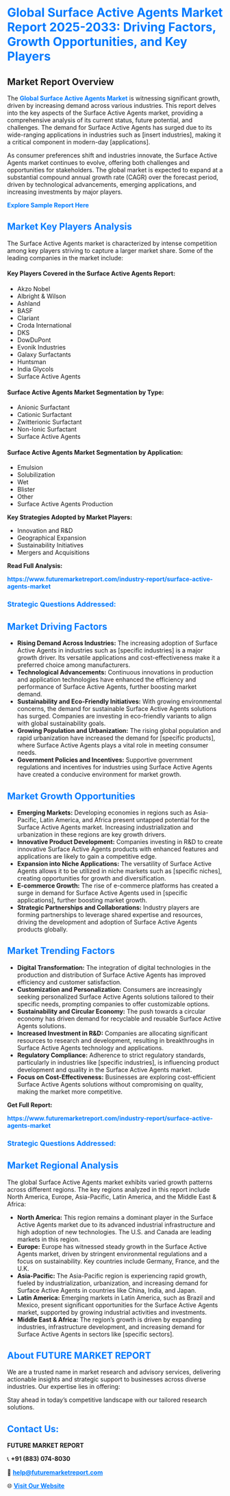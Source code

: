 <h1 style="color: #007BFF;">Global Surface Active Agents Market Report 2025-2033: Driving Factors, Growth Opportunities, and Key Players</h1>

<section id="overview">
<h2>Market Report Overview</h2>
<p>The <a href="https://www.futuremarketreport.com/industry-report/surface-active-agents-market" style="color: #007BFF; text-decoration: none;"><strong>Global Surface Active Agents Market</strong></a> is witnessing significant growth, driven by increasing demand across various industries. This report delves into the key aspects of the Surface Active Agents market, providing a comprehensive analysis of its current status, future potential, and challenges. The demand for Surface Active Agents has surged due to its wide-ranging applications in industries such as [insert industries], making it a critical component in modern-day [applications].</p>
<p>As consumer preferences shift and industries innovate, the Surface Active Agents market continues to evolve, offering both challenges and opportunities for stakeholders. The global market is expected to expand at a substantial compound annual growth rate (CAGR) over the forecast period, driven by technological advancements, emerging applications, and increasing investments by major players.</p>
</section>

<section id="overview">
<p><a href="https://www.futuremarketreport.com/request-sample/reportId=110674" style="color: #007BFF; text-decoration: none;"><strong>Explore Sample Report Here</strong></a></p>
</section>

<section id="key-players">
<h2 style="color: #007BFF;">Market Key Players Analysis</h2>
<p>The Surface Active Agents market is characterized by intense competition among key players striving to capture a larger market share. Some of the leading companies in the market include:</p>
<h4>Key Players Covered in the Surface Active Agents Report:</h4>
<ul><li>Akzo Nobel</li><li>Albright &amp; Wilson</li><li>Ashland</li><li>BASF</li><li>Clariant</li><li>Croda International</li><li>DKS</li><li>DowDuPont</li><li>Evonik Industries</li><li>Galaxy Surfactants</li><li>Huntsman</li><li>India Glycols</li><li>Surface Active Agents</li></ul>
<h4>Surface Active Agents Market Segmentation by Type:</h4>
<ul><li>Anionic Surfactant</li><li>Cationic Surfactant</li><li>Zwitterionic Surfactant</li><li>Non-Ionic Surfactant</li><li>Surface Active Agents</li></ul>

<h4>Surface Active Agents Market Segmentation by Application:</h4>
<ul><li>Emulsion</li><li>Solubilization</li><li>Wet</li><li>Blister</li><li>Other</li><li>Surface Active Agents Production</li></ul>
<p><strong>Key Strategies Adopted by Market Players:</strong></p>
<ul>
<li>Innovation and R&D</li>
<li>Geographical Expansion</li>
<li>Sustainability Initiatives</li>
<li>Mergers and Acquisitions</li>
</ul>
</section>

<section>
<p><strong>Read Full Analysis: </strong></p><a href="https://www.futuremarketreport.com/industry-report/surface-active-agents-market" style="color: #007BFF; text-decoration: none;"><strong>https://www.futuremarketreport.com/industry-report/surface-active-agents-market</strong></a>
<h3 style="color: #007BFF;">Strategic Questions Addressed:</h3>
</section>

<section id="driving-factors">
<h2 style="color: #007BFF;">Market Driving Factors</h2>
<ul>
<li><strong>Rising Demand Across Industries:</strong> The increasing adoption of Surface Active Agents in industries such as [specific industries] is a major growth driver. Its versatile applications and cost-effectiveness make it a preferred choice among manufacturers.</li>
<li><strong>Technological Advancements:</strong> Continuous innovations in production and application technologies have enhanced the efficiency and performance of Surface Active Agents, further boosting market demand.</li>
<li><strong>Sustainability and Eco-Friendly Initiatives:</strong> With growing environmental concerns, the demand for sustainable Surface Active Agents solutions has surged. Companies are investing in eco-friendly variants to align with global sustainability goals.</li>
<li><strong>Growing Population and Urbanization:</strong> The rising global population and rapid urbanization have increased the demand for [specific products], where Surface Active Agents plays a vital role in meeting consumer needs.</li>
<li><strong>Government Policies and Incentives:</strong> Supportive government regulations and incentives for industries using Surface Active Agents have created a conducive environment for market growth.</li>
</ul>
</section>

<section id="growth-opportunities">
<h2 style="color: #007BFF;">Market Growth Opportunities</h2>
<ul>
<li><strong>Emerging Markets:</strong> Developing economies in regions such as Asia-Pacific, Latin America, and Africa present untapped potential for the Surface Active Agents market. Increasing industrialization and urbanization in these regions are key growth drivers.</li>
<li><strong>Innovative Product Development:</strong> Companies investing in R&D to create innovative Surface Active Agents products with enhanced features and applications are likely to gain a competitive edge.</li>
<li><strong>Expansion into Niche Applications:</strong> The versatility of Surface Active Agents allows it to be utilized in niche markets such as [specific niches], creating opportunities for growth and diversification.</li>
<li><strong>E-commerce Growth:</strong> The rise of e-commerce platforms has created a surge in demand for Surface Active Agents used in [specific applications], further boosting market growth.</li>
<li><strong>Strategic Partnerships and Collaborations:</strong> Industry players are forming partnerships to leverage shared expertise and resources, driving the development and adoption of Surface Active Agents products globally.</li>
</ul>
</section>

<section id="trending-factors">
<h2 style="color: #007BFF;">Market Trending Factors</h2>
<ul>
<li><strong>Digital Transformation:</strong> The integration of digital technologies in the production and distribution of Surface Active Agents has improved efficiency and customer satisfaction.</li>
<li><strong>Customization and Personalization:</strong> Consumers are increasingly seeking personalized Surface Active Agents solutions tailored to their specific needs, prompting companies to offer customizable options.</li>
<li><strong>Sustainability and Circular Economy:</strong> The push towards a circular economy has driven demand for recyclable and reusable Surface Active Agents solutions.</li>
<li><strong>Increased Investment in R&D:</strong> Companies are allocating significant resources to research and development, resulting in breakthroughs in Surface Active Agents technology and applications.</li>
<li><strong>Regulatory Compliance:</strong> Adherence to strict regulatory standards, particularly in industries like [specific industries], is influencing product development and quality in the Surface Active Agents market.</li>
<li><strong>Focus on Cost-Effectiveness:</strong> Businesses are exploring cost-efficient Surface Active Agents solutions without compromising on quality, making the market more competitive.</li>
</ul>
</section>

<section>
<p><strong>Get Full Report: </strong></p><a href="https://www.futuremarketreport.com/industry-report/surface-active-agents-market" style="color: #007BFF; text-decoration: none;"><strong>https://www.futuremarketreport.com/industry-report/surface-active-agents-market</strong></a>
<h3 style="color: #007BFF;">Strategic Questions Addressed:</h3>
</section>


<section id="regional-analysis">
<h2 style="color: #007BFF;">Market Regional Analysis</h2>
<p>The global Surface Active Agents market exhibits varied growth patterns across different regions. The key regions analyzed in this report include North America, Europe, Asia-Pacific, Latin America, and the Middle East & Africa:</p>
<ul>
<li><strong>North America:</strong> This region remains a dominant player in the Surface Active Agents market due to its advanced industrial infrastructure and high adoption of new technologies. The U.S. and Canada are leading markets in this region.</li>
<li><strong>Europe:</strong> Europe has witnessed steady growth in the Surface Active Agents market, driven by stringent environmental regulations and a focus on sustainability. Key countries include Germany, France, and the U.K.</li>
<li><strong>Asia-Pacific:</strong> The Asia-Pacific region is experiencing rapid growth, fueled by industrialization, urbanization, and increasing demand for Surface Active Agents in countries like China, India, and Japan.</li>
<li><strong>Latin America:</strong> Emerging markets in Latin America, such as Brazil and Mexico, present significant opportunities for the Surface Active Agents market, supported by growing industrial activities and investments.</li>
<li><strong>Middle East & Africa:</strong> The region’s growth is driven by expanding industries, infrastructure development, and increasing demand for Surface Active Agents in sectors like [specific sectors].</li>
</ul>
</section>

<footer>
<h2 style="color: #007BFF;">About FUTURE MARKET REPORT</h2>
<p>We are a trusted name in market research and advisory services, delivering actionable insights and strategic support to businesses across diverse industries. Our expertise lies in offering:</p>

<p>Stay ahead in today’s competitive landscape with our tailored research solutions.</p>

<h2 style="color: #007BFF;">Contact Us:</h2>
<p><strong>FUTURE MARKET REPORT</strong></p>
<p>📞 <strong>+91 (883) 074-8030</strong></p>
<p>📧 <strong><a href="mailto:help@futuremarketreport.com" style="color: #007BFF;">help@futuremarketreport.com</a></strong></p>
<p>🌐 <strong><a href="https://www.futuremarketreport.com/" style="color: #007BFF;">Visit Our Website</a></strong></p>
</footer>